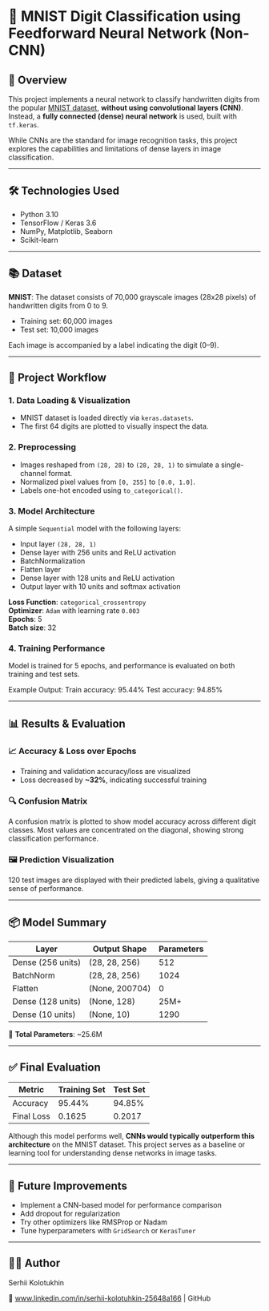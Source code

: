# 🧠 MNIST Digit Classification using Feedforward Neural Network (Non-CNN)



## 📌 Overview

This project implements a neural network to classify handwritten digits from the popular [MNIST dataset](http://yann.lecun.com/exdb/mnist/), **without using convolutional layers (CNN)**. Instead, a **fully connected (dense) neural network** is used, built with `tf.keras`.

While CNNs are the standard for image recognition tasks, this project explores the capabilities and limitations of dense layers in image classification.

---

## 🛠️ Technologies Used

- Python 3.10  
- TensorFlow / Keras 3.6  
- NumPy, Matplotlib, Seaborn  
- Scikit-learn  

---

## 📚 Dataset

**MNIST**: The dataset consists of 70,000 grayscale images (28x28 pixels) of handwritten digits from 0 to 9.

- Training set: 60,000 images  
- Test set: 10,000 images

Each image is accompanied by a label indicating the digit (0–9).

---

## 🚀 Project Workflow

### 1. **Data Loading & Visualization**

- MNIST dataset is loaded directly via `keras.datasets`.
- The first 64 digits are plotted to visually inspect the data.

### 2. **Preprocessing**

- Images reshaped from `(28, 28)` to `(28, 28, 1)` to simulate a single-channel format.
- Normalized pixel values from `[0, 255]` to `[0.0, 1.0]`.
- Labels one-hot encoded using `to_categorical()`.

### 3. **Model Architecture**

A simple `Sequential` model with the following layers:
- Input layer `(28, 28, 1)`
- Dense layer with 256 units and ReLU activation  
- BatchNormalization
- Flatten layer
- Dense layer with 128 units and ReLU activation  
- Output layer with 10 units and softmax activation

**Loss Function**: `categorical_crossentropy`  
**Optimizer**: `Adam` with learning rate `0.003`  
**Epochs**: 5  
**Batch size**: 32  

### 4. **Training Performance**

Model is trained for 5 epochs, and performance is evaluated on both training and test sets.

Example Output:
Train accuracy: 95.44% Test accuracy: 94.85%


---

## 📊 Results & Evaluation

### 📈 Accuracy & Loss over Epochs

- Training and validation accuracy/loss are visualized
- Loss decreased by **~32%**, indicating successful training

### 🔍 Confusion Matrix

A confusion matrix is plotted to show model accuracy across different digit classes. Most values are concentrated on the diagonal, showing strong classification performance.

### 🖼️ Prediction Visualization

120 test images are displayed with their predicted labels, giving a qualitative sense of performance.

---

## 📦 Model Summary

| Layer | Output Shape | Parameters |
|-------|--------------|------------|
| Dense (256 units) | (28, 28, 256) | 512 |
| BatchNorm | (28, 28, 256) | 1024 |
| Flatten | (None, 200704) | 0 |
| Dense (128 units) | (None, 128) | 25M+ |
| Dense (10 units) | (None, 10) | 1290 |

🧠 **Total Parameters**: ~25.6M

---

## ✅ Final Evaluation

| Metric        | Training Set | Test Set |
|---------------|--------------|----------|
| Accuracy      | 95.44%       | 94.85%   |
| Final Loss    | 0.1625       | 0.2017   |

Although this model performs well, **CNNs would typically outperform this architecture** on the MNIST dataset. This project serves as a baseline or learning tool for understanding dense networks in image tasks.

---

## 💾 Future Improvements

- Implement a CNN-based model for performance comparison  
- Add dropout for regularization  
- Try other optimizers like RMSProp or Nadam  
- Tune hyperparameters with `GridSearch` or `KerasTuner`

---


## 🧑‍💻 Author

Serhii Kolotukhin

📍 www.linkedin.com/in/serhii-kolotuhkin-25648a166 | GitHub
